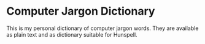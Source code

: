 # Computer Jargon Dictionary

This is my personal dictionary of computer jargon words.  They are available as plain text and as dictionary suitable for Hunspell.

